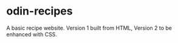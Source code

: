 # odin-recipes
A basic recipe website. Version 1 built from HTML, Version 2 to be enhanced with CSS.
